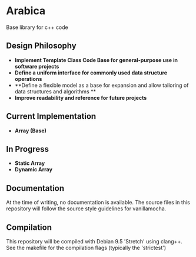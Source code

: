 # Arabica

Base library for c++ code

## Design Philosophy

* **Implement Template Class Code Base for general-purpose use in software projects**
* **Define a uniform interface for commonly used data structure operations**
* **Define a flexible model as a base for expansion and allow tailoring of data structures and algorithms **
* **Improve readability and reference for future projects**

## Current Implementation

* **Array (Base)**

## In Progress

* **Static Array**
* **Dynamic Array**

## Documentation

At the time of writing, no documentation is available.
The source files in this repository will follow the source style guidelines for
vanillamocha.

## Compilation

This repository will be compiled with Debian 9.5 'Stretch' using clang++.
See the makefile for the compilation flags (typically the 'strictest')


